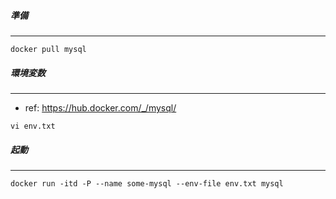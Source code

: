 
##### 準備
----
```
docker pull mysql
```

##### 環境変数
----
+ ref: https://hub.docker.com/_/mysql/
```
vi env.txt
```

##### 起動
----
```
docker run -itd -P --name some-mysql --env-file env.txt mysql
```
